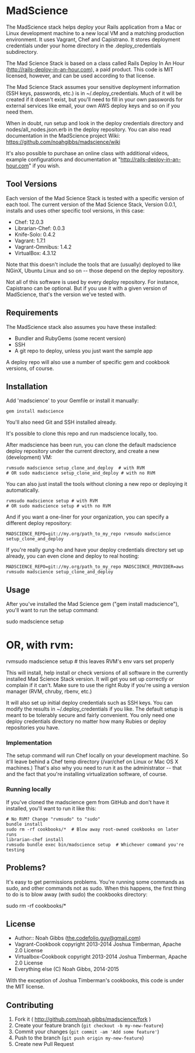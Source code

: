 # MadScience

The MadScience stack helps deploy your Rails application from a Mac or Linux
development machine to a new local VM and a matching production environment.
It uses Vagrant, Chef and Capistrano. It stores deployment credentials under
your home directory in the .deploy_credentials subdirectory.

The Mad Science Stack is based on a class called Rails Deploy In An Hour
(http://rails-deploy-in-an-hour.com), a paid product. This code is MIT
licensed, however, and can be used according to that license.

The Mad Science Stack assumes your sensitive deployment information (SSH keys,
passwords, etc.) is in ~/.deploy_credentials. Much of it will be created if it
doesn't exist, but you'll need to fill in your own passwords for external
services like email, your own AWS deploy keys and so on if you need them.

When in doubt, run setup and look in the deploy credentials directory and
nodes/all_nodes.json.erb in the deploy repository. You can also read
documentation in the MadScience project Wiki:
https://github.com/noahgibbs/madscience/wiki

It's also possible to purchase an online class with additional videos, example
configurations and documentation at "http://rails-deploy-in-an-hour.com" if you wish.

## Tool Versions

Each version of the Mad Science Stack is tested with a specific version of
each tool. The current version of the Mad Science Stack, Version 0.0.1,
installs and uses other specific tool versions, in this case:

* Chef: 12.0.3
* Librarian-Chef: 0.0.3
* Knife-Solo: 0.4.2
* Vagrant: 1.7.1
* Vagrant-Omnibus: 1.4.2
* VirtualBox: 4.3.12

Note that this doesn't include the tools that are (usually) deployed to like
NGinX, Ubuntu Linux and so on -- those depend on the deploy repository.

Not all of this software is used by every deploy repository. For instance,
Capistrano can be optional. But if you use it with a given version of
MadScience, that's the version we've tested with.

## Requirements

The MadScience stack also assumes you have these installed:

* Bundler and RubyGems (some recent version)
* SSH
* A git repo to deploy, unless you just want the sample app

A deploy repo will also use a number of specific gem and cookbook versions, of
course.

## Installation

Add 'madscience' to your Gemfile or install it manually:

    gem install madscience

You'll also need Git and SSH installed already.

It's possible to clone this repo and run madscience locally, too.

After madscience has been run, you can clone the default madscience deploy
repository under the current directory, and create a new (development) VM:

    rvmsudo madscience setup_clone_and_deploy  # with RVM
    # OR sudo madscience setup_clone_and_deploy # with no RVM

You can also just install the tools without cloning a new repo or deploying it automatically.

    rvmsudo madscience setup # with RVM
    # OR sudo madscience setup # with no RVM

And if you want a one-liner for your organization, you can specify a different
deploy repository:

    MADSCIENCE_REPO=git://my.org/path_to_my_repo rvmsudo madscience setup_clone_and_deploy

If you're really gung-ho and have your deploy credentials directory set up
already, you can even clone and deploy to real hosting:

    MADSCIENCE_REPO=git://my.org/path_to_my_repo MADSCIENCE_PROVIDER=aws rvmsudo madscience setup_clone_and_deploy

## Usage

After you've installed the Mad Science gem ("gem install madscience"), you'll
want to run the setup command:

   sudo madscience setup
   # OR, with rvm:
   rvmsudo madscience setup # this leaves RVM's env vars set properly

This will install, help install or check versions of all software in the
currently installed Mad Science Stack version. It will get you set up
correctly or complain if it can't. Make sure to use the right Ruby if you're
using a version manager (RVM, chruby, rbenv, etc.)

It will also set up initial deploy credentials such as SSH keys. You can
modify the results in ~/.deploy_credentials if you like. The default setup is
meant to be tolerably secure and fairly convenient. You only need one
deploy credentials directory no matter how many Rubies or deploy repositories you have.

### Implementation

The setup command will run Chef locally on your development machine. So it'll
leave behind a Chef temp directory (/var/chef on Linux or Mac OS X machines.)
That's also why you need to run it as the administrator -- that and the fact
that you're installing virtualization software, of course.

### Running locally

If you've cloned the madscience gem from GitHub and don't have it installed,
you'll want to run it like this:

    # No RVM? Change "rvmsudo" to "sudo"
    bundle install
    sudo rm -rf cookbooks/*  # Blow away root-owned cookbooks on later runs
    librarian-chef install
    rvmsudo bundle exec bin/madscience setup  # Whichever command you're testing

## Problems?

It's easy to get permissions problems. You're running some commands as sudo, and other commands not as sudo. When this happens, the first thing to do is to blow away (with sudo) the cookbooks directory:

   sudo rm -rf cookbooks/*

## License

* Author:: Noah Gibbs (the.codefolio.guy@gmail.com)
* Vagrant-Cookbook copyright 2013-2014 Joshua Timberman, Apache 2.0 License
* Virtualbox-Cookbook copyright 2013-2014 Joshua Timberman, Apache 2.0 License
* Everything else (C) Noah Gibbs, 2014-2015

With the exception of Joshua Timberman's cookbooks, this code is under the MIT
license.

## Contributing

1. Fork it ( http://github.com/noah.gibbs/madscience/fork )
2. Create your feature branch (`git checkout -b my-new-feature`)
3. Commit your changes (`git commit -am 'Add some feature'`)
4. Push to the branch (`git push origin my-new-feature`)
5. Create new Pull Request
